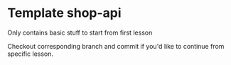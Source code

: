 # Template shop-api

Only contains basic stuff to start from first lesson

Checkout corresponding branch and commit if you'd like to continue from specific lesson. 